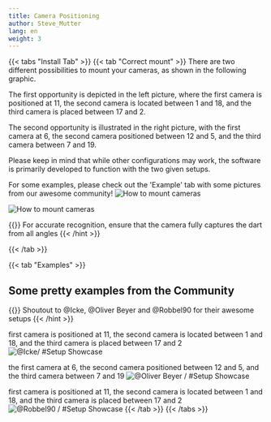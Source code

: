 ```yaml
---
title: Camera Positioning
author: Steve_Mutter
lang: en
weight: 3
---
```


{{< tabs "Install Tab" >}}
{{< tab "Correct mount" >}}
There are two different possibilities to mount your cameras, as shown in the following graphic. 

The first opportunity is depicted in the left picture, where the first camera is positioned at 11, the second camera is located between 1 and 18, and the third camera is placed between 17 and 2.

The second opportunity is illustrated in the right picture, with the first camera at 6, the second camera positioned between 12 and 5, and the third camera between 7 and 19.

Please keep in mind that while other configurations may work, the software is primarily developed to function with the two given setups.

For some examples, please check out the 'Example' tab with some pictures from our awesome community!
![How to mount cameras](/camera-mount/images/camera_mount_final.png)

![How to mount cameras](/camera-mount/images/camera_mount_side.png)

{{<hint type=info icon=gdoc_info_outline >}}
For accurate recognition, ensure that the camera fully captures the dart from all angles
{{< /hint >}}

{{< /tab >}}

{{< tab "Examples" >}}

## Some pretty examples from the Community

[comment]: <> (@Oliver Beyer has consented to the use of his images)
[comment]: <> (@Icke has consented to the use of his images)
[comment]: <> (@Robbel90 has consented to the use of his images)

{{<hint type=info icon=gdoc_info_outline >}}
Shoutout to @Icke, @Oliver Beyer and @Robbel90 for their awesome setups
{{< /hint >}}

first camera is positioned at 11, the second camera is located between 1 and 18, and the third camera is placed between 17 and 2
![@Icke/ #Setup Showcase](/camera-mount/images/camera_mount_example_1.jpg)

the first camera at 6, the second camera positioned between 12 and 5, and the third camera between 7 and 19
![@Oliver Beyer / #Setup Showcase](/camera-mount/images/camera_mount_example_2.jpg)

first camera is positioned at 11, the second camera is located between 1 and 18, and the third camera is placed between 17 and 2
![@Robbel90 / #Setup Showcase](/camera-mount/images/camera_mount_example_4.jpg)
{{< /tab >}}
{{< /tabs >}}
